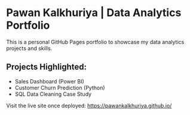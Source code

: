 # Pawan Kalkhuriya | Data Analytics Portfolio

This is a personal GitHub Pages portfolio to showcase my data analytics projects and skills.

## Projects Highlighted:
- Sales Dashboard (Power BI)
- Customer Churn Prediction (Python)
- SQL Data Cleaning Case Study

Visit the live site once deployed: https://pawankalkhuriya.github.io/
